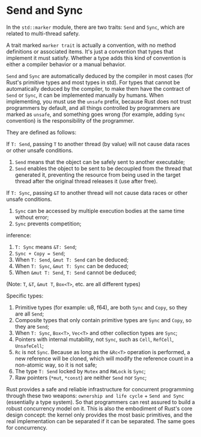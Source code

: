 # Send and Sync

In the `std::marker` module, there are two traits: `Send` and `Sync`, which are related to multi-thread safety.

A trait marked `marker trait` is actually a convention, with no method definitions or associated items. It's just a convention that types that implement it must satisfy. Whether a type adds this kind of convention is either a compiler behavior or a manual behavior.

`Send` and `Sync` are automatically deduced by the compiler in most cases (for Rust's primitive types and most types in std). For types that cannot be automatically deduced by the compiler, to make them have the contract of `Send` or `Sync`, it can be implemented manually by humans. When implementing, you must use the `unsafe` prefix, because Rust does not trust programmers by default, and all things controlled by programmers are marked as `unsafe`, and something goes wrong (for example, adding `Sync ` convention) is the responsibility of the programmer.

They are defined as follows:

If `T: Send`, passing `T` to another thread (by value) will not cause data races or other unsafe conditions.

1. `Send` means that the object can be safely sent to another executable;
2. `Send` enables the object to be sent to be decoupled from the thread that generated it, preventing the resource from being used in the target thread after the original thread releases it (use after free).

If `T: Sync`, passing `&T` to another thread will not cause data races or other unsafe conditions.

1. `Sync` can be accessed by multiple execution bodies at the same time without error;
2. `Sync` prevents competition;

inference:

1. `T: Sync` means `&T: Send`;
3. `Sync + Copy = Send`;
4. When `T: Send`, `&mut T: Send` can be deduced;
4. When `T: Sync`, `&mut T: Sync` can be deduced;
5. When `&mut T: Send`, `T: Send` cannot be deduced;

(Note: `T`, `&T`, `&mut T`, `Box<T>`, etc. are all different types)


Specific types:

1. Primitive types (for example: u8, f64), are both `Sync` and `Copy`, so they are all `Send`;
2. Composite types that only contain primitive types are `Sync` and `Copy`, so they are `Send`;
3. When `T: Sync`, `Box<T>`, `Vec<T>` and other collection types are `Sync`;
4. Pointers with internal mutability, not `Sync`, such as `Cell`, `RefCell`, `UnsafeCell`;
5. `Rc` is not `Sync`. Because as long as the `&Rc<T>` operation is performed, a new reference will be cloned, which will modify the reference count in a non-atomic way, so it is not safe;
6. The type `T: Send` locked by `Mutex` and `RWLock` is `Sync`;
7. Raw pointers (`*mut`, `*const`) are neither `Send` nor `Sync`;


Rust provides a safe and reliable infrastructure for concurrent programming through these two weapons: `ownership and life cycle` + `Send and Sync` (essentially a type system). So that programmers can rest assured to build a robust concurrency model on it. This is also the embodiment of Rust's core design concept: the kernel only provides the most basic primitives, and the real implementation can be separated if it can be separated. The same goes for concurrency.
